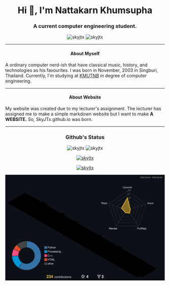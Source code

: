<h1 align="center">Hi 👋, I'm Nattakarn Khumsupha</h1>
<h3 align="center">A current computer engineering student.</h3>
<div class="markdown contact view" align="center">
    <img src="https://komarev.com/ghpvc/?username=skyjtx&label=Profile%20views&color=0e75b6&style=flat" alt="skyjtx" />
    <img src="https://visitor-badge.laobi.icu/badge?page_id=SkyJTx.SkyJTx.github.io" alt="skyjtx">
</div>
<hr>
<h4 align="center">About Myself</h4>
<p>A ordinary computer nerd-ish that have classical music, history, and technologies as his favourites. I was born in November, 2003 in Singburi, Thailand. Currently, I'm studying at <a href="https://kmutnb.ac.th/?lang=en-gb">KMUTNB</a> in degree of computer engineering.</p>
<hr>
<h4 align="center">About Website</h4>
<p>My website was created due to my lecturer's assignment. The lecturer has assigned me to make a simple markdown website but I want to make <span style="font-weight: bold; ">A WEBSITE.</span> So, SkyJTx.github.io was born.</p>
<hr>
<h3 align="center">Github's Status</h3>
<div class="markdown contact" align="center">
    <p>
        <img src="https://github-readme-stats.vercel.app/api/top-langs?username=skyjtx&show_icons=true&theme=dark&locale=en&layout=compact" alt="skyjtx" />
        <img src="https://github-readme-stats.vercel.app/api?username=skyjtx&show_icons=true&theme=dark&bg_color=000000&locale=en" alt="skyjtx" />
    </p>
    <p>
    </p>
    <p>
        <a href="https://git.io/streak-stats">
            <img src="https://github-readme-streak-stats.herokuapp.com?user=SkyJTx&theme=dark&background=45%2C4D0000%2C000A5A" alt="skyjtx" />
        </a>
    </p>
    <p>
        <a href="https://github.com/ryo-ma/github-profile-trophy">
            <img src="https://github-profile-trophy.vercel.app/?username=skyjtx&theme=onedark" alt="skyjtx" />
        </a>
    </p>
    <p>
        <a target="_blank" rel="noopener noreferrer" href="/asset/pictures/README/profile_1.svg">
            <img src="/asset/pictures/README/profile_1.svg" style="max-width: 100%;">
        </a>
    </p>
</div>
